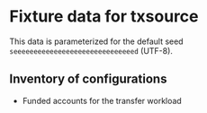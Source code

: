 # Fixture data for txsource
This data is parameterized for the default seed `seeeeeeeeeeeeeeeeeeeeeeeeeeeeeed` (UTF-8).

## Inventory of configurations
- Funded accounts for the transfer workload
